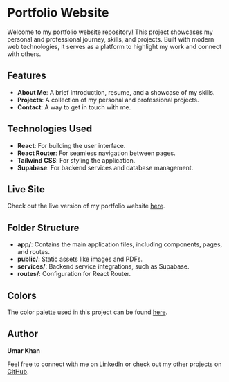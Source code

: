 # Portfolio Website

Welcome to my portfolio website repository! This project showcases my personal and professional journey, skills, and projects. Built with modern web technologies, it serves as a platform to highlight my work and connect with others.

## Features

- **About Me**: A brief introduction, resume, and a showcase of my skills.
- **Projects**: A collection of my personal and professional projects.
- **Contact**: A way to get in touch with me.

## Technologies Used

- **React**: For building the user interface.
- **React Router**: For seamless navigation between pages.
- **Tailwind CSS**: For styling the application.
- **Supabase**: For backend services and database management.

## Live Site

Check out the live version of my portfolio website [here](https://umarahmedkhan.vercel.app/).

## Folder Structure

- **app/**: Contains the main application files, including components, pages, and routes.
- **public/**: Static assets like images and PDFs.
- **services/**: Backend service integrations, such as Supabase.
- **routes/**: Configuration for React Router.

## Colors

The color palette used in this project can be found [here](https://coolors.co/191d24-2e3642-434e60-70777a-7e8482-cacab9).

## Author

**Umar Khan**

Feel free to connect with me on [LinkedIn](https://www.linkedin.com/in/umar-khan/) or check out my other projects on [GitHub](https://github.com/umar-khan).
